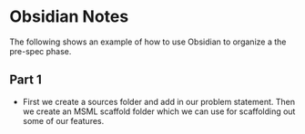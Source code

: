 # Obsidian Notes

The following shows an example of how to use Obsidian to organize a the pre-spec phase.

## Part 1

- First we create a sources folder and add in our problem statement. Then we create an MSML scaffold folder which we can use for scaffolding out some of our features.